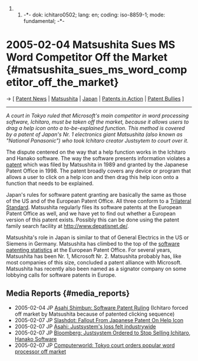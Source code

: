 1.  1.  -\*- dok: ichitaro0502; lang: en; coding: iso-8859-1; mode:
        fundamental; -\*-

# 2005-02-04 Matsushita Sues MS Word Competitor Off the Market {#matsushita_sues_ms_word_competitor_off_the_market}

-\> \[ [ Patent News](SwpatcninoEn "wikilink") \| [
Matsushita](MatsushitaEn "wikilink") \| [ Japan](SwpatjpEn "wikilink")
\| [ Patents in Action](SwpikxraniEn "wikilink") \| [ Patent
Bullies](FairTechEn "wikilink") \]

------------------------------------------------------------------------

*A court in Tokyo ruled that Microsoft\'s main competitor in word
processing software, Ichitaro, must be taken off the market, because it
allows users to drag a help icon onto a to-be-explained function. This
method is covered by a patent of Japan\'s Nr. 1 electronics giant
Matsushita (also known as \"National Panasonic\") who took Ichitaro
creator Justsytem to court over it.*

The dispute centered on the way that a help function works in the
Ichitaro and Hanako software. The way the software presents information
violates a
[patent](http://swpat.ffii.org/patents/txt/jp/2803236/ "wikilink") which
was filed by Matsushita in 1989 and granted by the Japanese Patent
Office in 1998. The patent broadly covers any device or program that
allows a user to click on a help icon and then drag this help icon onto
a function that needs to be explained.

Japan\'s rules for software patent granting are basically the same as
those of the US and of the European Patent Office. All three conform to
a [ Trilateral Standard](SwpatuseujpEn "wikilink"). Matsushita regularly
files its software patents at the European Patent Office as well, and we
have yet to find out whether a European version of this patent exists.
Possibly this can be done using the patent family search facility at
<http://www.depatisnet.de/>.

Matsushita\'s role in Japan is similar to that of General Electrics in
the US or Siemens in Germany. Matsushita has climbed to the top of the
[software patenting
statistics](http://swpat.ffii.org/patents/stats/ "wikilink") at the
European Patent Office. For several years, Matsushita has been Nr. 1,
Microsoft Nr. 2. Matsushita probably has, like most companies of this
size, concluded a patent alliance with Microsoft. Matsushita has
recently also been named as a signator company on some lobbying calls
for software patents in Europe.

## Media Reports {#media_reports}

-   2005-02-04 JP [Asahi Shimbun: Software Patent
    Ruling](http://www.asahi.com/english/opinion/TKY200502050145.html "wikilink")
    (Ichitaro forced off market by Matsushita because of patented
    clicking sequence)
-   2005-02-07 JP [Slashdot: Fallout From Japanese Patent On Help
    Icon](http://yro.slashdot.org/article.pl?sid=05/02/06/2110204 "wikilink")
-   2005-02-07 JP [Asahi: Justsystem\'s loss felt
    industrywide](http://www.asahi.com/english/business/TKY200502030156.html "wikilink")
-   2005-02-07 JP [Bloomberg: Justsystem Ordered to Stop Selling
    Ichitaro, Hanako
    Software](http://www.bloomberg.com/apps/news?pid=10000101&sid=alhjrqIdJOUA&refer=japan "wikilink")
-   2005-02-07 JP [Computerworld: Tokyo court orders popular word
    processor off
    market](http://computerworld.co.nz/news.nsf/0/3BDE72837B1DD5BBCC256F9C0070E506?OpenDocument&pub=Computerworld "wikilink")
